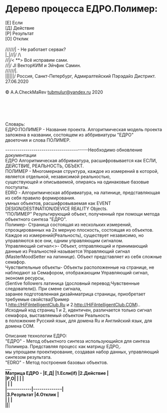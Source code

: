# Дерево процесса ЕДРО.Полимер:
[Е] Если <br/>
[Д] Действие<br/>
[Р] Результат<br/>
[О] Отклик<br/>
<br/>
//////|                        - Не работает сервак?<br/>
|_|//|/ /\ <br/>
  //|/<  **>                      Всё исправим сами.<br/>
 //|/   Jl                        ВекторКИМ и Эйчфик Самин.<br/>
//////|.<br/>
||||||/ Россия, Санкт-Петербург, Адмиралтейский Пэрэдайз Дистрикт. 27.06.2020<br/>
<br/>
© A.A.CheckMaRev tubmulur@yandex.ru 2020<br/>
<br/>
<br/>
<br/>
<br/>
<br/>
Словарь:<br/>
    ЕДРО:ПОЛИМЕР -      Название проекта. Алгоритмическая модель проекта заложена в названии, состоящем из аббривиатуры "ЕДРО"<br/>
                        двоеточия и слова ПОЛИМЕР.<br/>
                        
-----------------------------------------Необходимо обновление документации                        <br/>
    ЕДРО                Алгоритмическая аббривиатура, расшифровывается как ЕСЛИ, ДЕЙСТВИЕ, РЕАЛЬНОСТЬ, ОБЪЕКТ.<br/>
    ПОЛИМЕР           - Многомерная структура, каждое из измерений в которой, является отдельной, независимой реальностью,<br/>
                        существующей и описываемой, опираясь на одинаковые базовые постулаты.<br/>
    EDRO              - Алгоритмическая аббривиатура, на латинице, представляющая из себя правило формирования.<br/>
                        умных  объектов, расшифровываемая как EVENT DESIGN/DESTINATION/DEVICE REALITY Objects.<br/>
    "ПОЛИМЕР"           Результирующий объект, полученный при помощи метода объектного синтеза "ЕДРО".<br/>
   Полимер-             Страница состоящая из нескольких измерений, спроэцированных на 2х мерную плоскость, состоящая из объектов.<br/>
                        Каждое из измерений(Реальность), существует независимо, но управляются все они, одним управляющим сигналом.<br/>
   Управляющий сигнал<>- Объект, отправляющий и принимающий данные из Реальностей называется Управляющий сигнал<br/>
                        (MasterMoodSetter на латинице). Объект представляет из себя сложные семафор.<br/>
    Чувствительные объекты- Объекты расположенные на странице, не наблюдают за  Семафором, отображающим Управляющий сигнал, экономя ресурсы,<br/>
                        (Sentive followers латиница (дословный перевод:Чувственные следователи)). При смене сигнала,<br/>
                        заранее подготовленная дизайнматрица страницы, приобретает требуемые свойства(Пример<br/>
                        1.http://HiFiIntelligentClub.Ru и 2.http://HiFiIntelligentClub.COM)..<br/>
                        Исходный код страниц 1 и 2, идентичен, различается только сигнал семафора, выставляемый объектом Реальность<br/>
                        в положекние Русский язык, для домена Ru и Английский язык, для домена COM.<br/>


   
Описание технологии ЕДРО:<br/>
    "ЕДРО"  - Метод объектного синтеза использующийся для синтеза Полимера. Представляя процесс как матрицу ЕДРО,.<br/>
              мы упрощаем проектирование, создавая набор данных, управляющий синтезом результата.<br/>
    "EDRO"  - Метод построения базовых объектов.<br/>
             _____________________________<br/>
    Матрица ЕДРО        - |Е,Д|  |1.Если(if)  |2.Действие    |<br/>
                          |Р,О|  |            |              |<br/>
                                 |            |              |<br/>
                                 |------------|--------------|<br/>
                                 |3.Результат |4.Отклик      |<br/>
                                 |            |              |<br/>
                                 |____________|______________|<br/>
<br/>
